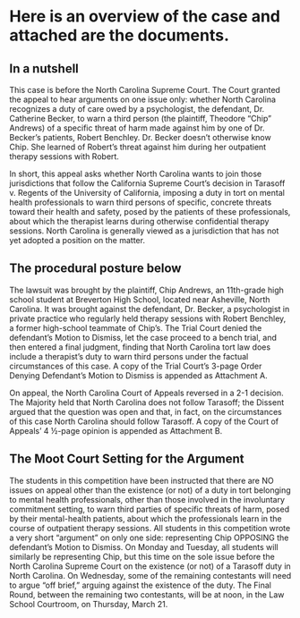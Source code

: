 # Here is an overview of the case and attached are the documents.

## In a nutshell

This case is before the North Carolina Supreme Court.  The Court granted the appeal to hear arguments on one issue only: whether North Carolina recognizes a duty of care owed by a psychologist, the defendant, Dr. Catherine Becker, to warn a third person (the plaintiff, Theodore “Chip” Andrews) of a specific threat of harm made against him by one of Dr. Becker’s patients, Robert Benchley.  Dr. Becker doesn’t otherwise know Chip.  She learned of Robert’s threat against him during her outpatient therapy sessions with Robert. 


In short, this appeal asks whether North Carolina wants to join those jurisdictions that follow the California Supreme Court’s decision in Tarasoff v. Regents of the University of California, imposing a duty in tort on mental health professionals to warn third persons of specific, concrete threats toward their health and safety, posed by the patients of these professionals, about which the therapist learns during otherwise confidential therapy sessions.  North Carolina is generally viewed as a jurisdiction that has not yet adopted a position on the matter. 

## The procedural posture below 

The lawsuit was brought by the plaintiff, Chip Andrews, an 11th-grade high school student at Breverton High School, located near Asheville, North Carolina.  It was brought against the defendant, Dr. Becker, a psychologist in private practice who regularly held therapy sessions with Robert Benchley, a former high-school teammate of Chip’s.  The Trial Court denied the defendant’s Motion to Dismiss, let the case proceed to a bench trial, and then entered a final judgment, finding that North Carolina tort law does include a therapist’s duty to warn third persons under the factual circumstances of this case.  A copy of the Trial Court’s 3-page Order Denying Defendant’s Motion to Dismiss is appended as Attachment A.   

On appeal, the North Carolina Court of Appeals reversed in a 2-1 decision.  The Majority held that North Carolina does not follow Tarasoff; the Dissent argued that the question was open and that, in fact, on the circumstances of this case North Carolina should follow Tarasoff.  A copy of the Court of Appeals’ 4 ½-page opinion is appended as Attachment B. 

## The Moot Court Setting for the Argument ##

The students in this competition have been instructed that there are NO issues on appeal other than the existence (or not) of a duty in tort belonging to mental health professionals, other than those involved in the involuntary commitment setting, to warn third parties of specific threats of harm, posed by their mental-health patients, about which the professionals learn in the course of outpatient therapy sessions.  All students in this competition wrote a very short “argument” on only one side: representing Chip OPPOSING the defendant’s Motion to Dismiss.  On Monday and Tuesday, all students will similarly be representing Chip, but this time on the sole issue before the North Carolina Supreme Court on the existence (or not) of a Tarasoff duty in North Carolina.  On Wednesday, some of the remaining contestants will need to argue “off brief,” arguing against the existence of the duty.  The Final Round, between the remaining two contestants, will be at noon, in the Law School Courtroom, on Thursday, March 21.